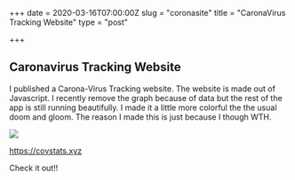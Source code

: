 +++
date = 2020-03-16T07:00:00Z
slug = "coronasite"
title = "CaronaVirus Tracking Website"
type = "post"

+++
## Caronavirus Tracking Website

I published a Carona-Virus Tracking website. The website is made out of Javascript. I recently remove the graph because of data but the rest of the app is still running beautifully. I made it a little more colorful the the usual doom and gloom. The reason I made this is just because I though WTH.

![](https://images.news18.com/ibnlive/uploads/2020/03/Untitled-design-2020-03-07T135612.656.png)

https://covstats.xyz

Check it out!!